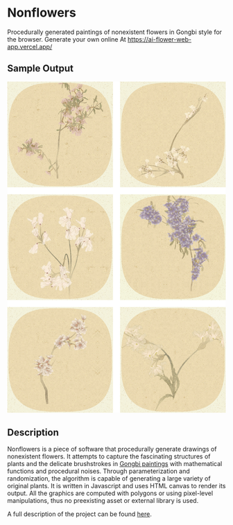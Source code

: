 # Nonflowers

Procedurally generated paintings of nonexistent flowers in Gongbi style for the browser. Generate your own online At https://ai-flower-web-app.vercel.app/

## Sample Output

![Screenshot1](/screenshots/screen01.jpg?raw=true "")


## Description
Nonflowers is a piece of software that procedurally generate drawings of nonexistent flowers. It attempts to capture the fascinating structures of plants and the delicate brushstrokes in [Gongbi paintings](https://en.wikipedia.org/wiki/Gongbi) with mathematical functions and procedural noises. Through parameterization and randomization, the algorithm is capable of generating a large variety of original plants. It is written in Javascript and uses HTML canvas to render its output. All the graphics are computed with polygons or using pixel-level manipulations, thus no preexisting asset or external library is used.

A full description of the project can be found [here](https://drive.google.com/file/d/1g1gVmRKdn4He0fgavvKt54tb6HmMYANU/view).
